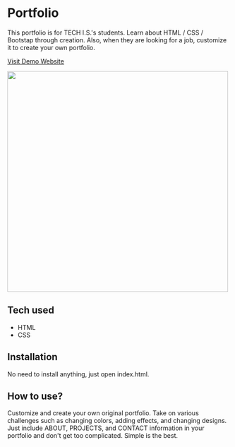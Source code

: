 # Portfolio

This portfolio is for TECH I.S.'s students. Learn about HTML / CSS / Bootstap through creation. Also, when they are looking for a job, customize it to create your own portfolio.

[Visit Demo Website](https://portfolio-techis.glitch.me/)

<img src="https://user-images.githubusercontent.com/7912575/107871113-affa6480-6ec4-11eb-87a6-3f4572a33110.png" width="500">

## Tech used
* HTML
* CSS

## Installation 
No need to install anything, just open index.html.

## How to use?
Customize and create your own original portfolio. Take on various challenges such as changing colors, adding effects, and changing designs. Just include ABOUT, PROJECTS, and CONTACT information in your portfolio and don't get too complicated. Simple is the best.

